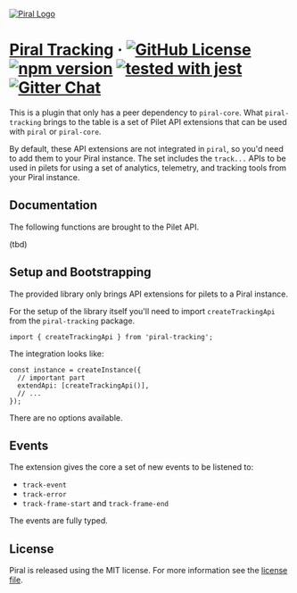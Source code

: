 [![Piral Logo](https://github.com/smapiot/piral/raw/master/docs/assets/logo.png)](https://piral.io)

# [Piral Tracking](https://piral.io) &middot; [![GitHub License](https://img.shields.io/badge/license-MIT-blue.svg)](https://github.com/smapiot/piral/blob/master/LICENSE) [![npm version](https://img.shields.io/npm/v/piral-tracking.svg?style=flat)](https://www.npmjs.com/package/piral-tracking) [![tested with jest](https://img.shields.io/badge/tested_with-jest-99424f.svg)](https://jestjs.io) [![Gitter Chat](https://badges.gitter.im/gitterHQ/gitter.png)](https://gitter.im/piral-io/community)

This is a plugin that only has a peer dependency to `piral-core`. What `piral-tracking` brings to the table is a set of Pilet API extensions that can be used with `piral` or `piral-core`.

By default, these API extensions are not integrated in `piral`, so you'd need to add them to your Piral instance. The set includes the `track...` APIs to be used in pilets for using a set of analytics, telemetry, and tracking tools from your Piral instance.

## Documentation

The following functions are brought to the Pilet API.

(tbd)

## Setup and Bootstrapping

The provided library only brings API extensions for pilets to a Piral instance.

For the setup of the library itself you'll need to import `createTrackingApi` from the `piral-tracking` package.

```tsx
import { createTrackingApi } from 'piral-tracking';
```

The integration looks like:

```tsx
const instance = createInstance({
  // important part
  extendApi: [createTrackingApi()],
  // ...
});
```

There are no options available.

## Events

The extension gives the core a set of new events to be listened to:

- `track-event`
- `track-error`
- `track-frame-start` and `track-frame-end`

The events are fully typed.

## License

Piral is released using the MIT license. For more information see the [license file](./LICENSE).
